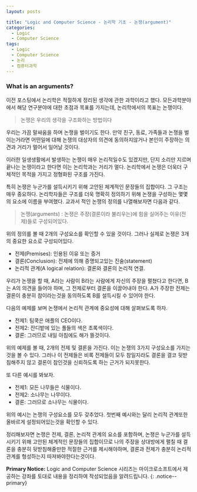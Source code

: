 ```yaml
---
layout: posts

title: "Logic and Computer Science - 논리학 기초 - 논쟁(argument)"
categories:
  - Logic
  - Computer Science
tags:
  - Logic
  - Computer Science
  - 논리
  - 컴퓨터과학
---
```

### What is an arguments?
이전 포스팅에서 논리학은 적절하게 정리된 생각에 관한 과학이라고 했다. 모든과학분야에서 해당 연구분야에 대한 초점과 목표를 가지는데, 논리학에서의 목표는 논쟁이다.

>논쟁은 우리의 생각을 구조화하는 방법이다

우리는 가끔 말싸움을 하며 논쟁을 벌이기도 한다. 만약 친구, 동료, 가족들과 논쟁을 벌이는거라면 어떤일에 대해 논쟁의 대상자의 의견에 동의하지않거나 본인이 주장하는 의견과 거리가 멀어서 일어날 것이다.

이러한 일생생활에서 발생하는 논쟁이 매우 논리적일수도 있겠지만, 단지 소리만 지르며 끝나는 논쟁이라고 한다면 이는 논리학과는 거리가 멀다. 논리학에서 논쟁은 더욱더 구체적인 목적을 가지고 정형화된 구조를 가진다.

특히 논쟁은 누군가를 설득시키기 위해 고안된 체계적인 문장들의 집합이다. 그 구조는 매우 중요하다. 논리학자들은 구조를 더욱 명확히 정의하기 위해 논쟁을 구성하는 몇몇의 요소에 이름을 부여했다. 교과서 적인 논쟁의 정의를 나열해보자면 다음과 같다.

> 논쟁(arguments)
:   논쟁은 주장(결론이라 불리우는)에 힘을 실어주는 이유(전제)들로 구성되어있다.

위의 정의를 볼 때 2개의 구성요소를 확인할 수 있을 것이다. 그러나 실제로 논쟁은 3개의 중요한 요소로 구성되어있다.

* 전제(Premises): 인용된 이유 또는 증거
* 결론(Conclusion): 전제에 의해 증명되고있는 진술(statement)
* 논리적 관계(A logical relation): 결론와 결론의 논리적 연결.

우리가 논쟁을 할 때, A라는 사람이 B라는 사람에게 자신의 주장을 펼쳤다고 한다면, B는 A의 의견을 들어야 하며, 그 전제로부터 결론을 이끌어내야 한다. A가 주장한 전제는 결론이 충분히 참이라는것을 동의하도록 B를 설득시킬 수 있어야 한다.

다음의 예제를 보며 논쟁에서 논리적 관계에 중요성에 대해 살펴보도록 하자.

* 전제1: 팀쿡은 애플의 CEO이다.
* 전제2: 잔디밭에 있는 풀들의 색은 초록색이다.
* 결론: 그러므로 내일 아침에도 해가 뜰것이다.

위의 예제를 볼 때, 2개의 전제 및 결론을 가진다. 이는 논쟁의 3가지 구성요소를 가지는것을 볼 수 있다. 그러나 이 전제들은 비록 전제들이 모두 참일지라도 결론을 결코 뒷받침해주지 않고 결론이 참인것을 신뢰하도록 하는 근거가 되지못한다.

또 다른 예시를 봐보자.

* 전제1: 모든 나무들은 식물이다.
* 전제2: 소나무는 나무이다.
* 결론: 그러므로 소나무는 식물이다.

위의 예시는 논쟁의 구성요소를 모두 갖추었다. 첫번째 예시와는 달리 논리적 관계또한 올바르게 설정되어있는것을 확인할 수 있다.


정리해보자면 논쟁은 전제, 결론, 논리적 관계의 요소를 포함하며, 논쟁은 누군가를 설득시키기 위해 고안된 체계적인 문장들의 집합이므로 나의 주장을 상대방에게 펼칠 때 결론을 충분히 뒷받침해줄만한 적절한 근거를 제시해야하며, 결론과 전제가 충분히 논리적 관계를 형성하는지 따져봐야한다는것이다.


**Primary Notice:** Logic and Computer Science 시리즈는 마이크로소프트에서 제공하는 강좌를 토대로 내용을 정리하여 작성되었음을 알려드립니다.
{: .notice--primary}
